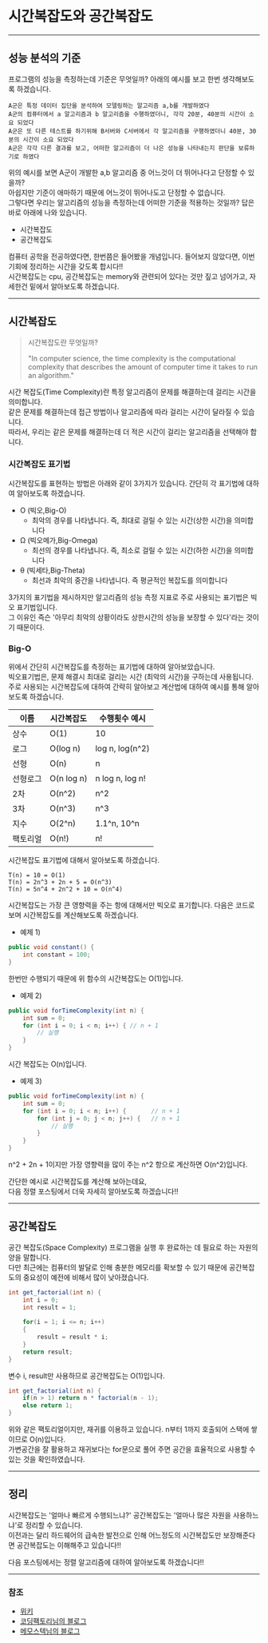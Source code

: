 # 시간복잡도와 공간복잡도

---
## 성능 분석의 기준
프로그램의 성능을 측정하는데 기준은 무엇일까? 아래의 예시를 보고 한번 생각해보도록 하겠습니다.

```
A군은 특정 데이터 집단을 분석하여 모델링하는 알고리즘 a,b를 개발하였다
A군의 컴퓨터에서 a 알고리즘과 b 알고리즘을 수행하였더니, 각각 20분, 40분의 시간이 소요 되었다
A군은 또 다른 테스트를 하기위해 B서버와 C서버에서 각 알고리즘을 구행하였더니 40분, 30분의 시간이 소요 되었다
A군은 각각 다른 결과를 보고, 어떠한 알고리즘이 더 나은 성능을 나타내는지 판단을 보류하기로 하였다
```

위의 예시를 보면 A군이 개발한 a,b 알고리즘 중 어느것이 더 뛰어나다고 단정할 수 있을까?<br/>
아쉽지만 기준이 애마하기 때문에 어느것이 뛰어나도고 단정할 수 없습니다.<br/> 
그렇다면 우리는 알고리즘의 성능을 측정하는데 어떠한 기준을 적용하는 것일까? 답은 바로 아래에 나와 있습니다. 

* 시간복잡도
* 공간복잡도

컴퓨터 공학을 전공하였다면, 한번쯤은 들어봤을 개념입니다. 들어보지 않았다면, 이번 기회에 정리하는 시간을 갖도록 합시다!!<br/>
시간복잡도는 cpu, 공간복잡도는 memory와 관련되어 있다는 것만 짚고 넘어가고, 자세한건 밑에서 알아보도록 하겠습니다.

---
## 시간복잡도
> 시간복잡도란 무엇일까?<br/>
> 
> "In computer science, the time complexity is the computational complexity that describes the amount of computer time it takes to run an algorithm."

시간 복잡도(Time Complexity)란 특정 알고리즘이 문제를 해결하는데 걸리는 시간을 의미합니다.<br/>
같은 문제를 해결하는데 접근 방법이나 알고리즘에 따라 걸리는 시간이 달라질 수 있습니다.<br/>
따라서, 우리는 같은 문제를 해결하는데 더 적은 시간이 걸리는 알고리즘을 선택해야 합니다.

### 시간복잡도 표기법
시간복잡도를 표현하는 방법은 아래와 같이 3가지가 있습니다. 간단히 각 표기법에 대하여 알아보도록 하겠습니다.
* O (빅오,Big-O)
  * 최악의 경우를 나타냅니다. 즉, 최대로 걸릴 수 있는 시간(상한 시간)을 의미합니다
* Ω (빅오메가,Big-Omega)
  * 최선의 경우를 나타냅니다. 즉, 최소로 걸릴 수 있는 시간(하한 시간)을 의미합니다
* θ (빅세타,Big-Theta)
  * 최선과 최악의 중간을 나타냅니다. 즉 평균적인 복잡도를 의미합니다
    
3가지의 표기법을 제시하지만 알고리즘의 성능 측정 지표로 주로 사용되는 표기법은 빅오 표기법입니다.<br/>
그 이유인 즉슨 '아무리 최악의 상황이라도 상한시간의 성능을 보장할 수 있다'라는 것이기 때문이다.

### Big-O
위에서 간단히 시간복잡도를 측정하는 표기법에 대하여 알아보았습니다.<br/>
빅오표기법은, 문제 해결시 최대로 걸리는 시간 (최악의 시간)을 구하는데 사용됩니다.<br/>
주로 사용되는 시간복잡도에 대하여 간략히 알아보고 계산법에 대하여 예시를 통해 알아보도록 하겠습니다.

|이름|시간복잡도|수행횟수 예시|
|---|---|---|
|상수|O(1)|10|
|로그|O(log n)|log n, log(n^2)|
|선형|O(n)|n|
|선형로그|O(n log n)|n log n, log n!|
|2차|O(n^2)|n^2|
|3차|O(n^3)|n^3|
|지수|O(2^n)|1.1^n, 10^n|
|팩토리얼|O(n!)|n!|

시간복잡도 표기법에 대해서 알아보도록 하겠습니다.
```
T(n) = 10 = O(1)
T(n) = 2n^3 + 2n + 5 = O(n^3)
T(n) = 5n^4 + 2n^2 + 10 = O(n^4) 
```
시간복잡도는 가장 큰 영향력을 주는 항에 대해서만 빅오로 표기합니다. 다음은 코드로 보며 시간복잡도를 계산해보도록 하겠습니다.

* 예제 1)
```java
public void constant() {
    int constant = 100;
}
```
한번만 수행되기 때문에 위 함수의 시간복잡도는 O(1)입니다. 

* 예제 2)
```java
public void forTimeComplexity(int n) {
    int sum = 0;   
    for (int i = 0; i < n; i++) { // n + 1
        // 실행
    }
}
```
시간 복잡도는 O(n)입니다.

* 예제 3)
```java
public void forTimeComplexity(int n) {
    int sum = 0;                        
    for (int i = 0; i < n; i++) {       // n + 1
        for (int j = 0; j < n; j++) {   // n + 1
            // 실행
        }
    }
}
```
n^2 + 2n + 1이지만 가장 영향력을 많이 주는 n^2 항으로 계산하면 O(n^2)입니다.

간단한 예시로 시간복잡도를 계산해 보아는데요,<br/>
다음 정렬 포스팅에서 더욱 자세히 알아보도록 하겠습니다!!

---
## 공간복잡도
공간 복잡도(Space Complexity) 프로그램을 실행 후 완료하는 데 필요로 하는 자원의 양을 말합니다.<br/>
다만 최근에는 컴퓨터의 발달로 인해 충분한 메모리를 확보할 수 있기 때문에 공간복잡도의 중요성이 예전에 비해서 많이 낮아졌습니다.<br/>

```java
int get_factorial(int n) {
    int i = 0;
    int result = 1;
    
    for(i = 1; i <= n; i++)
    {
        result = result * i;
    }
    return result;
}
```
변수 i, result만 사용하므로 공간복잡도는 O(1)입니다.

```java
int get_factorial(int n) {
    if(n > 1) return n * factorial(n - 1);
    else return 1;
}
```
위와 같은 팩토리얼이지만, 재귀를 이용하고 있습니다. n부터 1까지 호출되어 스택에 쌓이므로 O(n)입니다.<br/>
가변공간을 잘 활용하고 재귀보다는 for문으로 풀어 주면 공간을 효율적으로 사용할 수 있는 것을 확인하였습니다.

---
## 정리
시간복잡도는 '얼마나 빠르게 수행되느냐?' 공간복잡도는 '얼마나 많은 자원을 사용하느냐'로 정리할 수 있습니다.<br/>
이전과는 달리 하드웨어의 급속한 발전으로 인해 어느정도의 시간복잡도만 보장해준다면 공간복잡도는 이해해주고 있습니다!!<br/>

다음 포스팅에서는 정렬 알고리즘에 대하여 알아보도록 하겠습니다!! 

---
### 참조
* [위키](https://en.wikipedia.org/wiki/Time_complexity)
* [코딩팩토리님의 블로그](https://coding-factory.tistory.com/608)
* [메모스텍님의 블로그](https://memostack.tistory.com/5)